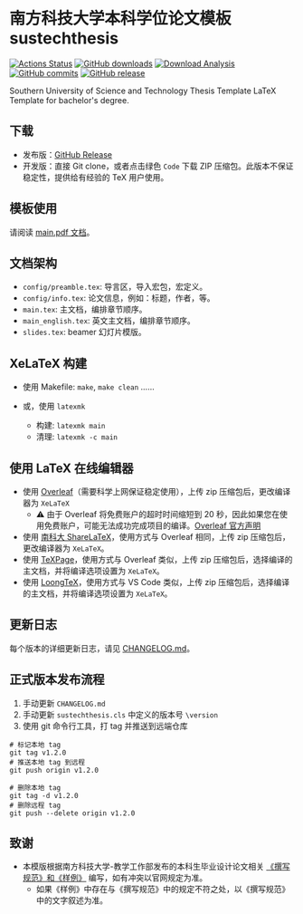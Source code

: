 # 南方科技大学本科学位论文模板 sustechthesis

[![Actions Status](https://github.com/Iydon/sustechthesis/actions/workflows/compile.yaml/badge.svg)](https://github.com/Iydon/sustechthesis/actions/workflows/compile.yaml)
[![GitHub downloads](https://img.shields.io/github/downloads/Iydon/sustechthesis/total)](https://github.com/Iydon/sustechthesis/releases)
[![Download Analysis](https://img.shields.io/badge/Download-Analysis-blue.svg)](https://qii404.me/github-release-statistics/?repo=/Iydon/sustechthesis/)
[![GitHub commits](https://img.shields.io/github/commits-since/Iydon/sustechthesis/latest)](https://github.com/Iydon/sustechthesis/commits/master)
[![GitHub release](https://img.shields.io/github/v/release/Iydon/sustechthesis?&label=%E5%8F%91%E5%B8%83%E7%89%88)](https://github.com/Iydon/sustechthesis/releases/latest)

Southern University of Science and Technology Thesis Template LaTeX Template for bachelor's degree.

## 下载

* 发布版：[GitHub Release](https://github.com/Iydon/sustechthesis/releases/latest)
* 开发版：直接 Git clone，或者点击绿色 `Code` 下载 ZIP 压缩包。此版本不保证稳定性，提供给有经验的 TeX 用户使用。

## 模板使用

请阅读 [main.pdf 文档](https://github.com/Iydon/sustechthesis/releases/latest)。

## 文档架构

* `config/preamble.tex`: 导言区，导入宏包，宏定义。
* `config/info.tex`: 论文信息，例如：标题，作者，等。
* `main.tex`: 主文档，编排章节顺序。
* `main_english.tex`: 英文主文档，编排章节顺序。
* `slides.tex`: beamer 幻灯片模版。


## XeLaTeX 构建

* 使用 Makefile: `make`, `make clean` ......

* 或，使用 `latexmk`
  * 构建: `latexmk main`
  * 清理: `latexmk -c main`

## 使用 LaTeX 在线编辑器

* 使用 [Overleaf](https://www.overleaf.com/)（需要科学上网保证稳定使用），上传 zip 压缩包后，更改编译器为 `XeLaTeX`
  * ⚠️ 由于 Overleaf 将免费账户的超时时间缩短到 20 秒，因此如果您在使用免费账户，可能无法成功完成项目的编译。[Overleaf 官方声明](https://www.overleaf.com/blog/changes-to-free-compile-timeouts-and-servers)
* 使用 [南科大 ShareLaTeX](https://sharelatex.cra.moe/)，使用方式与 Overleaf 相同，上传 zip 压缩包后，更改编译器为 `XeLaTeX`。
* 使用 [TeXPage](https://www.texpage.com/)，使用方式与 Overleaf 类似，上传 zip 压缩包后，选择编译的主文档，并将编译选项设置为 `XeLaTeX`。
* 使用 [LoongTeX](https://www.loongtex.com/)，使用方式与 VS Code 类似，上传 zip 压缩包后，选择编译的主文档，并将编译选项设置为 `XeLaTeX`。

## 更新日志

每个版本的详细更新日志，请见 [CHANGELOG.md](CHANGELOG.md)。

## 正式版本发布流程

1. 手动更新 `CHANGELOG.md`
2. 手动更新 `sustechthesis.cls` 中定义的版本号 `\version`
3. 使用 git 命令行工具，打 tag 并推送到远端仓库


```shell
# 标记本地 tag
git tag v1.2.0
# 推送本地 tag 到远程
git push origin v1.2.0

# 删除本地 tag
git tag -d v1.2.0
# 删除远程 tag
git push --delete origin v1.2.0
```

## 致谢

* 本模版根据南方科技大学-教学工作部发布的本科生毕业设计论文相关 [《撰写规范》和《样例》](https://tao.sustech.edu.cn/xueshengfuwu/biyelunwen/) 编写，如有冲突以官网规定为准。
  * 如果《样例》中存在与《撰写规范》中的规定不符之处，以《撰写规范》中的文字叙述为准。
